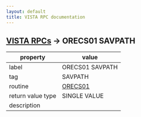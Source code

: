 ```yaml
---
layout: default
title: VISTA RPC documentation
---
```




## [VISTA RPCs](TableOfContent.md) &#8594; ORECS01 SAVPATH 

 property | value 
--- | --- 
 label | ORECS01 SAVPATH
 tag | SAVPATH
 routine | [ORECS01](http://code.osehra.org/dox/Routine_ORECS01_source.html)
 return value type | SINGLE VALUE
 description | 